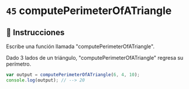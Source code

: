 # `45` computePerimeterOfATriangle

## 📝 Instrucciones

Escribe una función llamada "computePerimeterOfATriangle".

Dado 3 lados de un triángulo, "computePerimeterOfATriangle" regresa su perímetro.

```Javascript
var output = computePerimeterOfATriangle(6, 4, 10);
console.log(output); // --> 20 
```